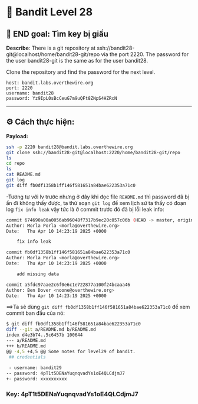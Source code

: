 # 🎯 Bandit Level 28

## 📌 END goal: Tìm key bị giấu
**Describe**: There is a git repository at ssh://bandit28-git@localhost/home/bandit28-git/repo via the port 2220. The password for the user bandit28-git is the same as for the user bandit28.

Clone the repository and find the password for the next level.

```
host: bandit.labs.overthewire.org
port: 2220
username: bandit28
password: Yz9IpL0sBcCeuG7m9uQFt8ZNpS4HZRcN

```
---

## ⚙️ Cách thực hiện:
**Payload:**
```bash
ssh -p 2220 bandit28@bandit.labs.overthewire.org
git clone ssh://bandit28-git@localhost:2220/home/bandit28-git/repo
ls
cd repo
ls
cat README.md
git log
git diff fb0df1358b1ff146f581651a84bae622353a71c0
```

-Tương tự với lv trước nhưng ở đây khi đọc file ```README.md``` thì password đã bị ẩn đi không thấy được, ta thử soạn ```git log``` 
để xem lịch sử ta thấy có đoạn log ```fix info leak``` vậy tức là ở commit trước đó đã bị lỗi leak info:
```bash
commit 674690a00a0056ab96048f7317b9ec20c057c06b (HEAD -> master, origin/master, origin/HEAD)
Author: Morla Porla <morla@overthewire.org>
Date:   Thu Apr 10 14:23:19 2025 +0000

    fix info leak

commit fb0df1358b1ff146f581651a84bae622353a71c0
Author: Morla Porla <morla@overthewire.org>
Date:   Thu Apr 10 14:23:19 2025 +0000

    add missing data

commit a5fdc97aae2c6f0e6c1e722877a100f24bcaaa46
Author: Ben Dover <noone@overthewire.org>
Date:   Thu Apr 10 14:23:19 2025 +0000
```

==>Ta sẽ dùng ```git diff fb0df1358b1ff146f581651a84bae622353a71c0``` để xem commit ban đầu của nó:   
```bash
$ git diff fb0df1358b1ff146f581651a84bae622353a71c0
diff --git a/README.md b/README.md
index d4e3b74..5c6457b 100644
--- a/README.md
+++ b/README.md
@@ -4,5 +4,5 @@ Some notes for level29 of bandit.
 ## credentials
 
 - username: bandit29
-- password: 4pT1t5DENaYuqnqvadYs1oE4QLCdjmJ7
+- password: xxxxxxxxxx
```

### Key: 4pT1t5DENaYuqnqvadYs1oE4QLCdjmJ7

